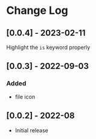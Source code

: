 # Change Log

## [0.0.4] - 2023-02-11

Highlight the `is` keyword properly

## [0.0.3] - 2022-09-03
### Added

- file icon

## [0.0.2] - 2022-08

- Initial release